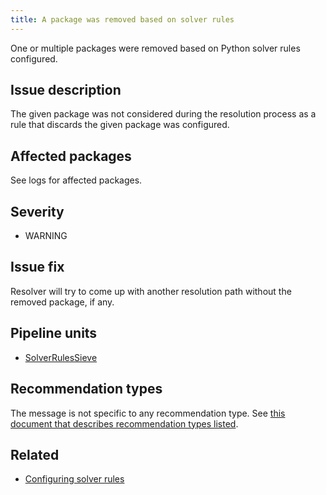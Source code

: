 ```yaml
---
title: A package was removed based on solver rules
---
```


One or multiple packages were removed based on Python solver rules configured.

## Issue description

The given package was not considered during the resolution process as a rule
that discards the given package was configured.

## Affected packages

See logs for affected packages.

## Severity

 * WARNING

## Issue fix

Resolver will try to come up with another resolution path without the removed
package, if any.

## Pipeline units

 * [SolverRulesSieve](https://thoth-station.ninja/docs/developers/adviser/thoth.adviser.sieves.html#thoth.adviser.sieves.SolverRulesSieve)

## Recommendation types

The message is not specific to any recommendation type. See [this document that
describes recommendation types
listed](http://thoth-station.ninja/recommendation-types).

## Related

 * [Configuring solver rules][1]

[1]: https://thoth-station.ninja/docs/developers/adviser/deployment.html#configuring-solver-rules
